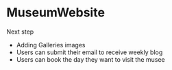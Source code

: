 # MuseumWebsite

Next step
- Adding Galleries images
- Users can submit their email to receive weekly blog
- Users can book the day they want to visit the musee
